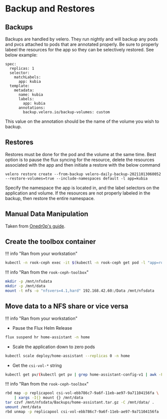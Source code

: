 # Backup and Restores

## Backups
Backups are handled by velero. They run nightly and will backup any pods and pvcs attached to pods that are annotated properly. Be sure to properly labeel the resources for the app so they can be selectively restored. See below example:

```
spec:
  replicas: 1
  selector:
    matchLabels:
      app: kubia
  template:
    metadata:
      name: kubia
      labels:
        app: kubia
      annotations:
        backup.velero.io/backup-volumes: custom 
```
This value on the annotation should be the name of the volume you wish to backup.

## Restores
Restores must be done for the pod and the volume at the same time. Best option is to pause the flux syncing for the resource, delete the resources associated with the app and then initiate a restore with the below command
```
velero restore create --from-backup velero-daily-backup-20211013060052 --restore-volumes=true --include-namespaces default -l app=kubia
```
Specify the namespace the app is located in, and the label selectors on the application and volume. If the resources are not properly labeled in the backup, then restore the entire namespace.

## Manual Data Manipulation

Taken from [Onedr0p's guide](https://onedr0p.github.io/home-cluster/storage/rook-pvc-backup/).

## Create the toolbox container

!!! info "Ran from your workstation"

```sh
kubectl -n rook-ceph exec -it $(kubectl -n rook-ceph get pod -l "app=rook-direct-mount" -o jsonpath='{.items[0].metadata.name}') -- bash
```

!!! info "Ran from the `rook-ceph-toolbox`"

```sh
mkdir -p /mnt/nfsdata
mkdir -p /mnt/data
mount -t nfs -o "nfsvers=4.1,hard" 192.168.42.60:/Data /mnt/nfsdata
```

## Move data to a NFS share or vice versa

!!! info "Ran from your workstation"

- Pause the Flux Helm Release

```sh
flux suspend hr home-assistant -n home
```

- Scale the application down to zero pods

```sh
kubectl scale deploy/home-assistant --replicas 0 -n home
```

- Get the `csi-vol-*` string

```sh
kubectl get pv/(kubectl get pv | grep home-assistant-config-v1 | awk -F' ' '{print $1}') -n home -o json | jq -r '.spec.csi.volumeAttributes.imageName'
```

!!! info "Ran from the `rook-ceph-toolbox`"

```sh
rbd map -p replicapool csi-vol-ebb786c7-9a6f-11eb-ae97-9a71104156fa \
    | xargs -I{} mount {} /mnt/data
tar czvf /mnt/nfsdata/Backups/home-assistant.tar.gz -C /mnt/data/ .
umount /mnt/data
rbd unmap -p replicapool csi-vol-ebb786c7-9a6f-11eb-ae97-9a71104156fa
```

